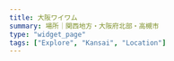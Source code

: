 ```yaml
---
title: 大阪ワイワム
summary: 場所｜関西地方・大阪府北部・高槻市
type: "widget_page"
tags: ["Explore", "Kansai", "Location"]
---
```

